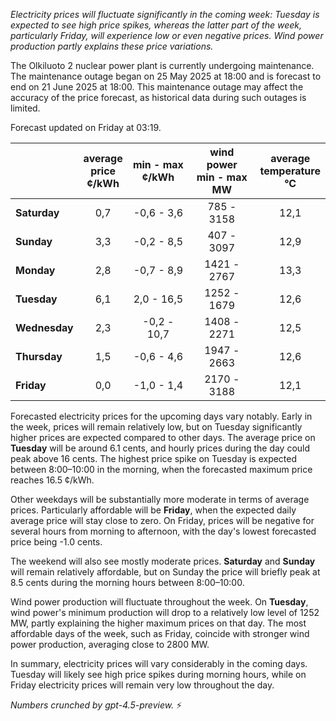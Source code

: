 *Electricity prices will fluctuate significantly in the coming week: Tuesday is expected to see high price spikes, whereas the latter part of the week, particularly Friday, will experience low or even negative prices. Wind power production partly explains these price variations.*

The Olkiluoto 2 nuclear power plant is currently undergoing maintenance. The maintenance outage began on 25 May 2025 at 18:00 and is forecast to end on 21 June 2025 at 18:00. This maintenance outage may affect the accuracy of the price forecast, as historical data during such outages is limited.

Forecast updated on Friday at 03:19.

|             | average<br>price<br>¢/kWh | min - max<br>¢/kWh | wind power<br>min - max<br>MW | average<br>temperature<br>°C |
|:------------|:-------------------------:|:------------------:|:-----------------------------:|:---------------------------:|
| **Saturday**   |           0,7             |    -0,6 - 3,6      |         785 - 3158           |            12,1             |
| **Sunday**     |           3,3             |    -0,2 - 8,5      |         407 - 3097           |            12,9             |
| **Monday**     |           2,8             |    -0,7 - 8,9      |        1421 - 2767           |            13,3             |
| **Tuesday**    |           6,1             |     2,0 - 16,5     |        1252 - 1679           |            12,6             |
| **Wednesday**  |           2,3             |    -0,2 - 10,7     |        1408 - 2271           |            12,5             |
| **Thursday**   |           1,5             |    -0,6 - 4,6      |        1947 - 2663           |            12,6             |
| **Friday**     |           0,0             |    -1,0 - 1,4      |        2170 - 3188           |            12,1             |

Forecasted electricity prices for the upcoming days vary notably. Early in the week, prices will remain relatively low, but on Tuesday significantly higher prices are expected compared to other days. The average price on **Tuesday** will be around 6.1 cents, and hourly prices during the day could peak above 16 cents. The highest price spike on Tuesday is expected between 8:00–10:00 in the morning, when the forecasted maximum price reaches 16.5 ¢/kWh.

Other weekdays will be substantially more moderate in terms of average prices. Particularly affordable will be **Friday**, when the expected daily average price will stay close to zero. On Friday, prices will be negative for several hours from morning to afternoon, with the day's lowest forecasted price being -1.0 cents.

The weekend will also see mostly moderate prices. **Saturday** and **Sunday** will remain relatively affordable, but on Sunday the price will briefly peak at 8.5 cents during the morning hours between 8:00–10:00.

Wind power production will fluctuate throughout the week. On **Tuesday**, wind power's minimum production will drop to a relatively low level of 1252 MW, partly explaining the higher maximum prices on that day. The most affordable days of the week, such as Friday, coincide with stronger wind power production, averaging close to 2800 MW.

In summary, electricity prices will vary considerably in the coming days. Tuesday will likely see high price spikes during morning hours, while on Friday electricity prices will remain very low throughout the day.

*Numbers crunched by gpt-4.5-preview.* ⚡
